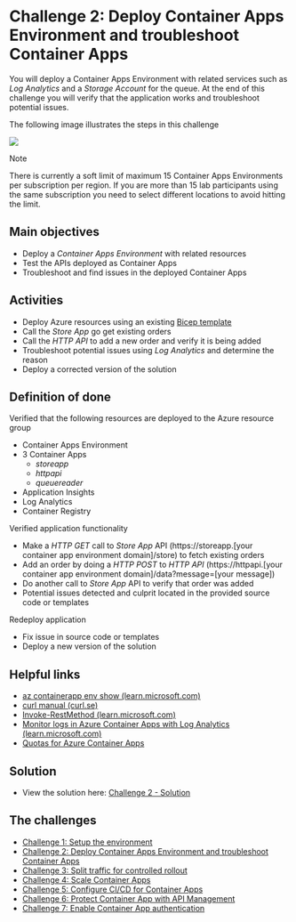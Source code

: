 # Challenge 2: Deploy Container Apps Environment and troubleshoot Container Apps
You will deploy a Container Apps Environment with related services such as _Log Analytics_ and a _Storage Account_ for the queue. At the end of this challenge you will verify that the application works and troubleshoot potential issues. 

The following image illustrates the steps in this challenge

![](images/challenge-2-overview.png)


> [!NOTE]
> There is currently a soft limit of maximum 15 Container Apps Environments per subscription per region.
> If you are more than 15 lab participants using the same subscription you need to select different locations to avoid hitting the limit.


## Main objectives
- Deploy a _Container Apps Environment_ with related resources
- Test the APIs deployed as Container Apps
- Troubleshoot and find issues in the deployed Container Apps

## Activities

- Deploy Azure resources using an existing [Bicep template](v1_template.bicep)
- Call the _Store App_ go get existing orders
- Call the _HTTP API_ to add a new order and verify it is being added
- Troubleshoot potential issues using _Log Analytics_ and determine the reason 
- Deploy a corrected version of the solution


## Definition of done
Verified that the following resources are deployed to the Azure resource group
  - Container Apps Environment
  - 3 Container Apps 
    - _storeapp_
    - _httpapi_
    - _queuereader_
- Application Insights
- Log Analytics
- Container Registry

Verified application functionality
- Make a _HTTP GET_ call to _Store App_ API (https://storeapp.[your container app environment domain]/store) to fetch existing orders
- Add an order by doing a _HTTP POST_ to _HTTP API_ (https://httpapi.[your container app environment domain]/data?message=[your message])
- Do another call to _Store App_ API to verify that order was added
- Potential issues detected and culprit located in the provided source code or templates

Redeploy application
- Fix issue in source code or templates
- Deploy a new version of the solution

## Helpful links
- [az containerapp env show (learn.microsoft.com)](https://learn.microsoft.com/en-us/cli/azure/containerapp/env?view=azure-cli-latest#az-containerapp-env-show)
- [curl manual (curl.se)](https://curl.se/docs/manual.html)
- [Invoke-RestMethod (learn.microsoft.com)](https://learn.microsoft.com/en-us/powershell/module/microsoft.powershell.utility/invoke-restmethod?view=powershell-7.2)
- [Monitor logs in Azure Container Apps with Log Analytics (learn.microsoft.com)](https://learn.microsoft.com/en-us/azure/container-apps/log-monitoring?tabs=bash)
- [Quotas for Azure Container Apps](https://learn.microsoft.com/en-us/azure/container-apps/quotas)

## Solution
- View the solution here: [Challenge 2 - Solution](solution2.md)

## The challenges

- [Challenge 1: Setup the environment](challenge1.md)
- [Challenge 2: Deploy Container Apps Environment and troubleshoot Container Apps](challenge2.md)
- [Challenge 3: Split traffic for controlled rollout](challenge3.md)
- [Challenge 4: Scale Container Apps](challenge4.md)
- [Challenge 5: Configure CI/CD for Container Apps](challenge5.md)
- [Challenge 6: Protect Container App with API Management](challenge6.md)
- [Challenge 7: Enable Container App authentication](challenge7.md)

